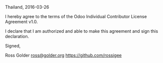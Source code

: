 Thailand, 2016-03-26

I hereby agree to the terms of the Odoo Individual Contributor License
Agreement v1.0.

I declare that I am authorized and able to make this agreement and sign this
declaration.

Signed,

Ross Golder ross@golder.org https://github.com/rossigee
